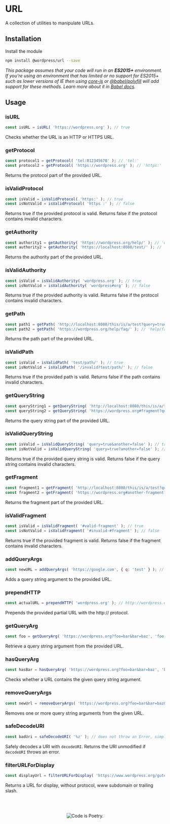 # URL

A collection of utilities to manipulate URLs.

## Installation

Install the module

```bash
npm install @wordpress/url --save
```

_This package assumes that your code will run in an **ES2015+** environment. If you're using an environment that has limited or no support for ES2015+ such as lower versions of IE then using [core-js](https://github.com/zloirock/core-js) or [@babel/polyfill](https://babeljs.io/docs/en/next/babel-polyfill) will add support for these methods. Learn more about it in [Babel docs](https://babeljs.io/docs/en/next/caveats)._

## Usage

### isURL

```js
const isURL = isURL( 'https://wordpress.org' ); // true
```

Checks whether the URL is an HTTP or HTTPS URL.


### getProtocol

```js
const protocol1 = getProtocol( 'tel:012345678' ); // 'tel:'
const protocol2 = getProtocol( 'https://wordpress.org' ); // 'https:'
```

Returns the protocol part of the provided URL.


### isValidProtocol

```js
const isValid = isValidProtocol( 'https:' ); // true
const isNotValid = isValidProtocol( 'https :' ); // false
```

Returns true if the provided protocol is valid. Returns false if the protocol contains invalid characters.


### getAuthority

```js
const authority1 = getAuthority( 'https://wordpress.org/help/' ); // 'wordpress.org'
const authority2 = getAuthority( 'https://localhost:8080/test/' ); // 'localhost:8080'
```

Returns the authority part of the provided URL.


### isValidAuthority

```js
const isValid = isValidAuthority( 'wordpress.org' ); // true
const isNotValid = isValidAuthority( 'wordpress#org' ); // false
```

Returns true if the provided authority is valid. Returns false if the protocol contains invalid characters.


### getPath

```js
const path1 = getPath( 'http://localhost:8080/this/is/a/test?query=true' ); // 'this/is/a/test'
const path2 = getPath( 'https://wordpress.org/help/faq/' ); // 'help/faq'
```

Returns the path part of the provided URL.


### isValidPath

```js
const isValid = isValidPath( 'test/path/' ); // true
const isNotValid = isValidPath( '/invalid?test/path/' ); // false
```

Returns true if the provided path is valid. Returns false if the path contains invalid characters.


### getQueryString

```js
const queryString1 = getQueryString( 'http://localhost:8080/this/is/a/test?query=true#fragment' ); // 'query=true'
const queryString2 = getQueryString( 'https://wordpress.org#fragment?query=false&search=hello' ); // 'query=false&search=hello'
```

Returns the query string part of the provided URL.


### isValidQueryString

```js
const isValid = isValidQueryString( 'query=true&another=false' ); // true
const isNotValid = isValidQueryString( 'query=true?another=false' ); // false
```

Returns true if the provided query string is valid. Returns false if the query string contains invalid characters.


### getFragment

```js
const fragment1 = getFragment( 'http://localhost:8080/this/is/a/test?query=true#fragment' ); // '#fragment'
const fragment2 = getFragment( 'https://wordpress.org#another-fragment?query=true' ); // '#another-fragment'
```

Returns the fragment part of the provided URL.


### isValidFragment

```js
const isValid = isValidFragment( '#valid-fragment' ); // true
const isNotValid = isValidFragment( '#invalid-#fragment' ); // false
```

Returns true if the provided fragment is valid. Returns false if the fragment contains invalid characters.


### addQueryArgs

```js
const newURL = addQueryArgs( 'https://google.com', { q: 'test' } ); // https://google.com/?q=test
```

Adds a query string argument to the provided URL.


### prependHTTP

```js
const actualURL = prependHTTP( 'wordpress.org' ); // http://wordpress.org
```

Prepends the provided partial URL with the http:// protocol.

### getQueryArg

```js
const foo = getQueryArg( 'https://wordpress.org?foo=bar&bar=baz', 'foo' ); // bar
```

Retrieve a query string argument from the provided URL.


### hasQueryArg

```js
const hasBar = hasQueryArg( 'https://wordpress.org?foo=bar&bar=baz', 'bar' ); // true
```

Checks whether a URL contains the given query string argument.


### removeQueryArgs

```js
const newUrl = removeQueryArgs( 'https://wordpress.org?foo=bar&bar=baz&baz=foobar', 'foo', 'bar' ); // https://wordpress.org?baz=foobar
```

Removes one or more query string arguments from the given URL.


### safeDecodeURI

```js
const badUri = safeDecodeURI( '%z' ); // does not throw an Error, simply returns '%z'
```
Safely decodes a URI with `decodeURI`. Returns the URI unmodified if `decodeURI` throws an error.

### filterURLForDisplay

```js
const displayUrl = filterURLForDisplay( 'https://www.wordpress.org/gutenberg/' ); // wordpress.org/gutenberg
```

Returns a URL for display, without protocol, www subdomain or trailing slash.

<br/><br/><p align="center"><img src="https://s.w.org/style/images/codeispoetry.png?1" alt="Code is Poetry." /></p>
